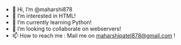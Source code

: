 - 👋 Hi, I’m @maharshi878
- 👀 I’m interested in HTML!
- 🌱 I’m currently learning Python!
- 💞️ I’m looking to collaborate on webservers!
- 📫 How to reach me : Mail me on maharshipatel878@gmail.com !

<!---
maharshi878/maharshi878 is a ✨ special ✨ repository because its `README.md` (this file) appears on your GitHub profile.
You can click the Preview link to take a look at your changes.
--->
